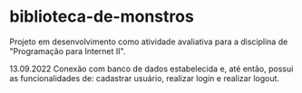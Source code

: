 # biblioteca-de-monstros

Projeto em desenvolvimento como atividade avaliativa para a disciplina de "Programação para Internet II".

13.09.2022
Conexão com banco de dados estabelecida e, até então, possui as funcionalidades de: cadastrar usuário, realizar login e realizar logout.
